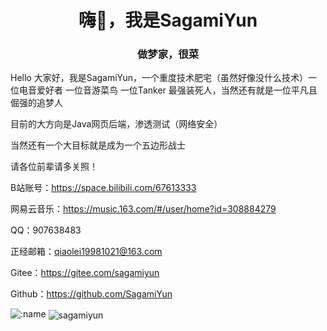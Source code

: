 <h1 align="center">嗨👋，我是SagamiYun</h1>
<h3 align="center">做梦家，很菜</h3>

Hello 大家好，我是SagamiYun，一个重度技术肥宅（虽然好像没什么技术）一位电音爱好者  一位音游菜鸟 一位Tanker  最强装死人，当然还有就是一位平凡且倔强的追梦人

目前的大方向是Java网页后端，渗透测试（网络安全）

当然还有一个大目标就是成为一个五边形战士

请各位前辈请多关照！

B站账号：https://space.bilibili.com/67613333

网易云音乐：https://music.163.com/#/user/home?id=308884279

QQ：907638483

正经邮箱：qiaolei19981021@163.com

Gitee：https://gitee.com/sagamiyun

Github：https://github.com/SagamiYun

![:name](https://count.getloli.com/get/@:sagamiyun?theme=gelbooru)
<img align="center" src="https://github-readme-stats.vercel.app/api?username=sagamiyun&show_icons=true&locale=en" alt="sagamiyun" />

